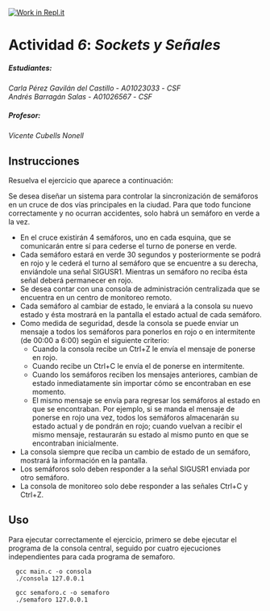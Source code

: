 [![Work in Repl.it](https://classroom.github.com/assets/work-in-replit-14baed9a392b3a25080506f3b7b6d57f295ec2978f6f33ec97e36a161684cbe9.svg)](https://classroom.github.com/online_ide?assignment_repo_id=294859&assignment_repo_type=GroupAssignmentRepo)
# Actividad *6*: *Sockets y Señales*  

##### Estudiantes:  
*Carla Pérez Gavilán del Castillo* - *A01023033* - *CSF*  
*Andrés Barragán Salas* - *A01026567* - *CSF*  


##### Profesor:  
*Vicente Cubells Nonell*

## Instrucciones
Resuelva el ejercicio que aparece a continuación:

Se desea diseñar un sistema para controlar la sincronización de semáforos en un cruce de dos vías principales en la ciudad. Para que todo funcione correctamente y no ocurran accidentes, solo habrá un semáforo en verde a la vez.

* En el cruce existirán 4 semáforos, uno en cada esquina, que se comunicarán entre sí para cederse el turno de ponerse en verde.
* Cada semáforo estará en verde 30 segundos y posteriormente se podrá en rojo y le cederá el turno al semáforo que se encuentre a su derecha, enviándole una señal SIGUSR1. Mientras un semáforo no reciba ésta señal deberá permanecer en rojo.
* Se desea contar con una consola de administración centralizada que se encuentra en un centro de monitoreo remoto.
* Cada semáforo al cambiar de estado, le enviará a la consola su nuevo estado y ésta mostrará en la pantalla el estado actual de cada semáforo.
* Como medida de seguridad, desde la consola se puede enviar un mensaje a todos los semáforos para ponerlos en rojo o en intermitente (de 00:00 a 6:00) según el siguiente criterio:
  * Cuando la consola recibe un Ctrl+Z le envía el mensaje de ponerse en rojo.
  * Cuando recibe un Ctrl+C le envía el de ponerse en intermitente.
  * Cuando los semáforos reciben los mensajes anteriores, cambian de estado inmediatamente sin importar cómo se encontraban en ese momento.
  * El mismo mensaje se envía para regresar los semáforos al estado en que se encontraban. Por ejemplo, si se manda el mensaje de ponerse en rojo una vez, todos los semáforos almacenarán su estado actual y de pondrán en rojo; cuando vuelvan a recibir el mismo mensaje, restaurarán su estado al mismo punto en que se encontraban inicialmente.
* La consola siempre que reciba un cambio de estado de un semáforo, mostrará la información en la pantalla.
* Los semáforos solo deben responder a la señal SIGUSR1 enviada por otro semáforo.
* La consola de monitoreo solo debe responder a las señales Ctrl+C y Ctrl+Z.

## Uso
Para ejecutar correctamente el ejercicio, primero se debe ejecutar el programa de la consola central, seguido por cuatro ejecuciones independientes para cada programa de semaforo.  

      gcc main.c -o consola  
      ./consola 127.0.0.1  

      gcc semaforo.c -o semaforo  
      ./semaforo 127.0.0.1  
